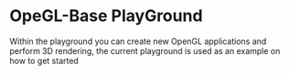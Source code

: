 # OpeGL-Base PlayGround

Within the playground you can create new OpenGL applications and perform 3D rendering, 
the current playground is used as an example on how to get started